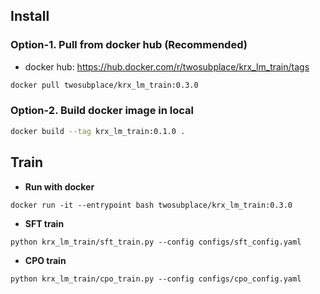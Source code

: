 ## Install 
### Option-1. Pull from docker hub (Recommended)
- docker hub: https://hub.docker.com/r/twosubplace/krx_lm_train/tags
```sh
docker pull twosubplace/krx_lm_train:0.3.0
```

### Option-2. Build docker image in local
```sh
docker build --tag krx_lm_train:0.1.0 .
```

## Train

- **Run with docker**
```
docker run -it --entrypoint bash twosubplace/krx_lm_train:0.3.0
```

- **SFT train**
```
python krx_lm_train/sft_train.py --config configs/sft_config.yaml
```

- **CPO train**
```
python krx_lm_train/cpo_train.py --config configs/cpo_config.yaml
```
